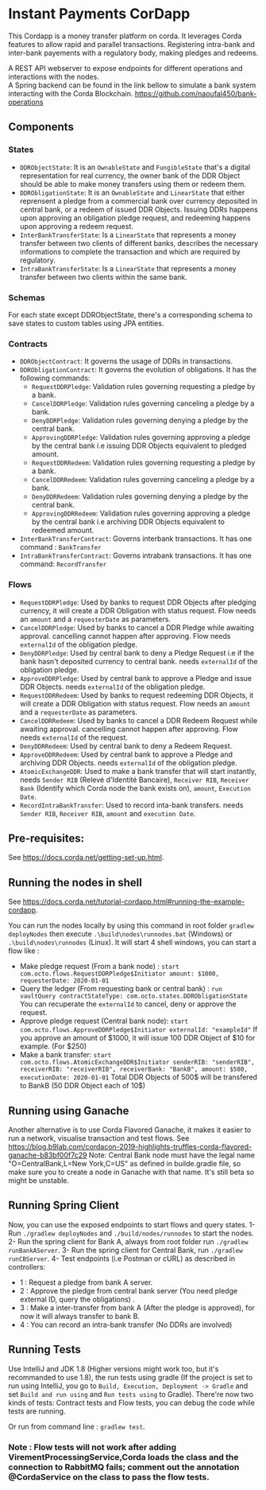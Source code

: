 # Instant Payments CorDapp

This Cordapp is a money transfer platform on corda. It leverages Corda features to allow rapid and parallel transactions.
Registering intra-bank and inter-bank payements with a regulatory body, making pledges and redeems.

A REST API webserver to expose endpoints for different operations and interactions with the nodes. \
A Spring backend can be found in the link bellow to simulate a bank system interacting with the Corda Blockchain. 
https://github.com/naoufal450/bank-operations

## Components

### States
- `DDRObjectState`: It is an `OwnableState` and `FungibleState` that's a digital representation for real currency, the owner bank of the DDR Object should be able to make money transfers using them or redeem them.
- `DDRObligationState`: It is an `OwnableState` and `LinearState` that either reprensent a pledge from a commercial bank over currency deposited in central bank, or a redeem of issued DDR Objects. Issuing DDRs happens upon approving an obligation pledge request, and redeeming happens upon approving a redeem request.
- `InterBankTransferState`: Is a `LinearState` that represents a money transfer between two clients of different banks, describes the necessary informations to complete the transaction and which are required by regulatory.
- `IntraBankTransferState`: Is a `LinearState` that represents a money transfer between two clients within the same bank.

### Schemas
For each state except DDRObjectState, there's a corresponding schema to save states to custom tables using JPA entities. 

### Contracts
- `DDRObjectContract`: It governs the usage of DDRs in transactions.
- `DDRObligationContract`: It governs the evolution of obligations. It has the following commands:
	- `RequestDDRPledge`: Validation rules governing requesting a pledge by a bank.
	- `CancelDDRPledge`: Validation rules governing canceling a pledge by a bank.
	- `DenyDDRPledge`: Validation rules governing denying a pledge by the central bank.
	- `ApprovingDDRPledge`: Validation rules governing approving a pledge by the central bank i.e issuing DDR Objects equivalent to pledged amount.
	- `RequestDDRRedeem`: Validation rules governing requesting a pledge by a bank.
	- `CancelDDRRedeem`: Validation rules governing canceling a pledge by a bank.
	- `DenyDDRRedeem`: Validation rules governing denying a pledge by the central bank.
	- `ApprovingDDRRedeem`: Validation rules governing approving a pledge by the central bank i.e archiving DDR Objects equivalent to redeemed amount.
- `InterBankTransferContract`: Governs interbank transactions. It has one command : `BankTransfer`
- `IntraBankTransferContract`: Governs intrabank transactions. It has one command: `RecordTransfer`

### Flows
- `RequestDDRPledge`: Used by banks to request DDR Objects after pledging currency, it will create a DDR Obligation with status request. Flow needs an `amount` and a `requesterDate` as parameters.
- `CancelDDRPledge`: Used by banks to cancel a DDR Pledge while awaiting approval. cancelling cannot happen after approving. Flow needs `externalId` of the obligation pledge.
- `DenyDDRPledge`: Used by central bank to deny a Pledge Request i.e if the bank hasn't deposited currency to central bank. needs `externalId` of the obligation pledge.
- `ApproveDDRPledge`: Used by central bank to approve a Pledge and issue DDR Objects. needs `externalId` of the obligation pledge.
- `RequestDDRRedeem`: Used by banks to request redeeming DDR Objects, it will create a DDR Obligation with status request. Flow needs an `amount` and a `requesterDate` as parameters.
- `CancelDDRRedeem`: Used by banks to cancel a DDR Redeem Request while awaiting approval. cancelling cannot happen after approving. Flow needs `externalId` of the request.
- `DenyDDRRedeem`: Used by central bank to deny a Redeem Request.
- `ApproveDDRRedeem`: Used by central bank to approve a Pledge and archiving DDR Objects. needs `externalId` of the obligation pledge.
- `AtomicExchangeDDR`: Used to make a bank transfer that will start instantly, needs `Sender RIB` (Relevé d'Identité Bancaire), `Receiver RIB`, `Receiver Bank` (Identify which Corda node the bank exists on), `amount`, `Execution Date`.
- `RecordIntraBankTransfer`: Used to record inta-bank transfers. needs `Sender RIB`, `Receiver RIB`, `amount` and `execution Date`.

## Pre-requisites:
See https://docs.corda.net/getting-set-up.html.

## Running the nodes in shell

See https://docs.corda.net/tutorial-cordapp.html#running-the-example-cordapp.

You can run the nodes locally by using this command in root folder `gradlew deployNodes` then execute `.\build\nodes\runnodes.bat` (Windows) or `.\build\nodes\runnodes` (Linux).
It will start 4 shell windows, you can start a flow like :
- Make pledge request (From a bank node) : `start com.octo.flows.RequestDDRPledge$Initiator amount: $1000, requesterDate: 2020-01-01`
- Query the ledger (From requesting bank or central bank) : `run vaultQuery contractStateType: com.octo.states.DDRObligationState`
	You can recuperate the `externalId` to cancel, deny or approve the request. 
- Approve pledge request (Central bank node): `start com.octo.flows.ApproveDDRPledge$Initiator externalId: "exampleId"`
	If you approve an amount of $1000, it will issue 100 DDR Object of $10 for example. (For $250)
- Make a bank transfer: `start com.octo.flows.AtomicExchangeDDR$Initiator senderRIB: "senderRIB", receiverRIB: "receiverRIB", receiverBank: "BankB", amount: $500, executionDate: 2020-01-01`
	Total DDR Objects of 500$ will be transfered to BankB (50 DDR Object each of 10$)
	
## Running using Ganache

Another alternative is to use Corda Flavored Ganache, it makes it easier to run a network, visualise transaction and test flows.
See https://blog.b9lab.com/cordacon-2019-highlights-truffles-corda-flavored-ganache-b83bf00f7c29
Note: Central Bank node must have the legal name "O=CentralBank,L=New York,C=US" as defined in builde.gradle file, so make sure you to create a node in Ganache with that name. It's still beta so might be unstable.

## Running Spring Client

Now, you can use the exposed endpoints to start flows and query states.
1- Run `./gradlew deployNodes` and `./build/nodes/runnodes` to start the nodes.
2- Run the spring client for Bank A, always from root folder run `./gradlew runBankAServer`.
3- Run the spring client for Central Bank, run `./gradlew runCBServer`.
4- Test endpoints (i.e Postman or cURL) as described in controllers:
- 1 : Request a pledge from bank A server.
- 2 : Approve the pledge from central bank server (You need pledge external ID, query the obligations) .
- 3 : Make a inter-transfer from bank A (After the pledge is approved), for now it will always transfer to bank B. 
- 4 : You can record an intra-bank transfer (No DDRs are involved) 
	
## Running Tests

Use IntelliJ and JDK 1.8 (Higher versions might work too, but it's recommanded to use 1.8), the run tests using gradle (If the project is set to run using IntelliJ, you go to `Build, Execution, Deployment -> Gradle` and set `Build and run using` and `Run tests using` to Gradle). There're now two kinds of tests: Contract tests and Flow tests, you can debug the code while tests are running.

Or run from command line : `gradlew test`.

### Note : Flow tests will not work after adding VirementProcessingService,Corda loads the class and the connection to RabbitMQ fails; comment out the annotation @CordaService on the class to pass the flow tests. 
